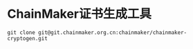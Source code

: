 # ChainMaker证书生成工具

```
git clone git@git.chainmaker.org.cn:chainmaker/chainmaker-cryptogen.git
```

